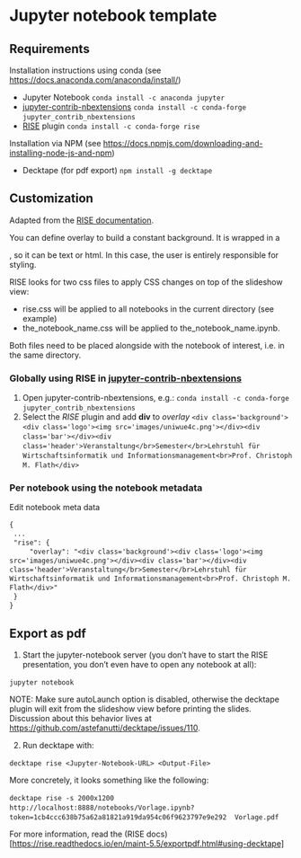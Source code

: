 # Jupyter notebook template

## Requirements

Installation instructions using conda (see https://docs.anaconda.com/anaconda/install/)
- Jupyter Notebook ```conda install -c anaconda jupyter```
- [jupyter-contrib-nbextensions](https://jupyter-contrib-nbextensions.readthedocs.io/en/latest/install.html)
```conda install -c conda-forge jupyter_contrib_nbextensions``` 
- [RISE](https://github.com/damianavila/RISE/) plugin ```conda install -c conda-forge rise ```

Installation via NPM (see https://docs.npmjs.com/downloading-and-installing-node-js-and-npm)
- Decktape (for pdf export) ```npm install -g decktape```

## Customization

Adapted from the [RISE documentation](https://rise.readthedocs.io/en/stable/index.html).

You can define overlay to build a constant background. It is wrapped in a<div>, so it can be text or html. In this case, the user is entirely responsible for styling.

RISE looks for two css files to apply CSS changes on top of the slideshow view:

- rise.css will be applied to all notebooks in the current directory (see example)
- the_notebook_name.css will be applied to the_notebook_name.ipynb.

Both files need to be placed alongside with the notebook of interest, i.e. in the same directory. 

### Globally using RISE in [jupyter-contrib-nbextensions](https://jupyter-contrib-nbextensions.readthedocs.io/en/latest/install.html)
1. Open jupyter-contrib-nbextensions, e.g.:
```conda install -c conda-forge jupyter_contrib_nbextensions``` 
2. Select the *RISE* plugin and add **div** to *overlay*
```<div class='background'><div class='logo'><img src='images/uniwue4c.png'></div><div class='bar'></div><div class='header'>Veranstaltung</br>Semester</br>Lehrstuhl für Wirtschaftsinformatik und Informationsmanagement<br>Prof. Christoph M. Flath</div>```

### Per notebook using the notebook metadata
Edit notebook meta data
```
{
 ...
 "rise": {
     "overlay": "<div class='background'><div class='logo'><img src='images/uniwue4c.png'></div><div class='bar'></div><div class='header'>Veranstaltung</br>Semester</br>Lehrstuhl für Wirtschaftsinformatik und Informationsmanagement<br>Prof. Christoph M. Flath</div>"
 }
}
```

## Export as pdf

1. Start the jupyter-notebook server (you don’t have to start the RISE presentation, you don’t even have to open any notebook at all):

```jupyter notebook```

NOTE: Make sure autoLaunch option is disabled, otherwise the decktape plugin will exit from the slideshow view before printing the slides. Discussion about this behavior lives at https://github.com/astefanutti/decktape/issues/110.

2. Run decktape with:

```decktape rise <Jupyter-Notebook-URL> <Output-File>```

More concretely, it looks something like the following:

```decktape rise -s 2000x1200 http://localhost:8888/notebooks/Vorlage.ipynb?token=1cb4ccc638b75a62a81821a919da954c06f9623797e9e292  Vorlage.pdf```

For more information, read the (RISE docs)[https://rise.readthedocs.io/en/maint-5.5/exportpdf.html#using-decktape]



